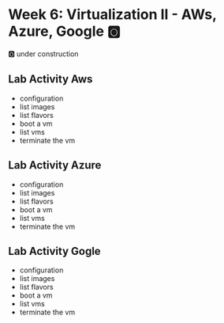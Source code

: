 # Week 6: Virtualization II - AWs, Azure, Google :o2:

:o2: under construction

## Lab Activity Aws

* configuration
* list images
* list flavors
* boot a vm
* list vms
* terminate the vm

## Lab Activity Azure

* configuration
* list images
* list flavors
* boot a vm
* list vms
* terminate the vm

## Lab Activity Gogle

* configuration
* list images
* list flavors
* boot a vm
* list vms
* terminate the vm
